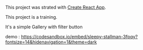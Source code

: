 This project was strated with [Create React App](https://github.com/facebook/create-react-app).

This project is a training.

It's a simple Gallery with filter button

demo : https://codesandbox.io/embed/sleepy-stallman-3fpqy?fontsize=14&hidenavigation=1&theme=dark
